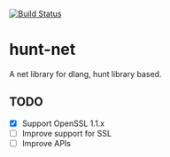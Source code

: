 [![Build Status](https://travis-ci.org/huntlabs/hunt-net.svg?branch=master)](https://travis-ci.org/huntlabs/hunt-net)

# hunt-net
A net library for dlang, hunt library based.

## TODO
- [x] Support OpenSSL 1.1.x
- [ ] Improve support for SSL
- [ ] Improve APIs
